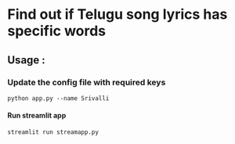 # Find out if Telugu song lyrics has specific words

## Usage :

### Update the config file with required keys

```python app.py --name Srivalli```

#### Run streamlit app
```streamlit run streamapp.py```